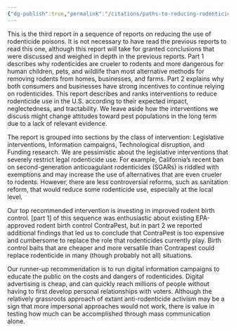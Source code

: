 ```yaml
---
{"dg-publish":true,"permalink":"/citations/paths-to-reducing-rodenticide-use-in-the-u-s-rethink-priorities/","tags":["#rodents wild_animals"],"created":"2025-10-23T17:42:45.081+01:00","updated":"2025-10-23T18:12:10.202+01:00"}
---
```


This is the third report in a sequence of reports on reducing the use of rodenticide poisons. It is not necessary to have read the previous reports to read this one, although this report will take for granted conclusions that were discussed and weighed in depth in the previous reports. Part 1 describes why rodenticides are crueler to rodents and more dangerous for human children, pets, and wildlife than most alternative methods for removing rodents from homes, businesses, and farms. Part 2 explains why both consumers and businesses have strong incentives to continue relying on rodenticides. This report describes and ranks interventions to reduce rodenticide use in the U.S. according to their expected impact, neglectedness, and tractability. We leave aside how the interventions we discuss might change attitudes toward pest populations in the long term due to a lack of relevant evidence.

The report is grouped into sections by the class of intervention: Legislative interventions, Information campaigns, Technological disruption, and Funding research. We are pessimistic about the legislative interventions that severely restrict legal rodenticide use. For example, California’s recent ban on second-generation anticoagulant rodenticides (SGARs) is riddled with exemptions and may increase the use of alternatives that are even crueler to rodents. However, there are less controversial reforms, such as sanitation reform, that would reduce some rodenticide use, especially at the local level.

Our top recommended intervention is investing in improved rodent birth control. [part 1] of this sequence was enthusiastic about existing EPA-approved rodent birth control ContraPest, but in part 2 we reported additional findings that led us to conclude that ContraPest is too expensive and cumbersome to replace the role that rodenticides currently play. Birth control baits that are cheaper and more versatile than Contrapest could replace rodenticide in many (though probably not all) situations.

Our runner-up recommendation is to run digital information campaigns to educate the public on the costs and dangers of rodenticides. Digital advertising is cheap, and can quickly reach millions of people without having to first develop personal relationships with voters. Although the relatively grassroots approach of extant anti-rodenticide activism may be a sign that more impersonal approaches would not work, there is value in testing how much can be accomplished through mass communication alone.